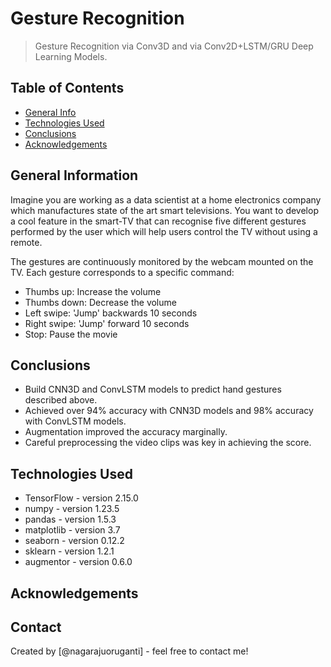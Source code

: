 # Gesture Recognition
> Gesture Recognition via Conv3D and via Conv2D+LSTM/GRU Deep Learning Models.


## Table of Contents
* [General Info](#general-information)
* [Technologies Used](#technologies-used)
* [Conclusions](#conclusions)
* [Acknowledgements](#acknowledgements)

<!-- You can include any other section that is pertinent to your problem -->

## General Information
Imagine you are working as a data scientist at a home electronics company which manufactures state of the art smart televisions. You want to develop a cool feature in the smart-TV that can recognise five different gestures performed by the user which will help users control the TV without using a remote.

The gestures are continuously monitored by the webcam mounted on the TV. Each gesture corresponds to a specific command:

- Thumbs up:  Increase the volume
- Thumbs down: Decrease the volume
- Left swipe: 'Jump' backwards 10 seconds
- Right swipe: 'Jump' forward 10 seconds
- Stop: Pause the movie

<!-- You don't have to answer all the questions - just the ones relevant to your project. -->

## Conclusions
- Build CNN3D and ConvLSTM models to predict hand gestures described above.
- Achieved over 94% accuracy with CNN3D models and 98% accuracy with ConvLSTM models.
- Augmentation improved the accuracy marginally.
- Careful preprocessing the video clips was key in achieving the score.

<!-- You don't have to answer all the questions - just the ones relevant to your project. -->

## Technologies Used
- TensorFlow - version 2.15.0
- numpy - version 1.23.5
- pandas - version 1.5.3
- matplotlib - version 3.7
- seaborn - version 0.12.2
- sklearn - version 1.2.1
- augmentor - version 0.6.0

<!-- As the libraries versions keep on changing, it is recommended to mention the version of library used in this project -->

## Acknowledgements


## Contact
Created by [@nagarajuoruganti] - feel free to contact me!


<!-- Optional -->
<!-- ## License -->
<!-- This project is open source and available under the [... License](). -->

<!-- You don't have to include all sections - just the one's relevant to your project -->
